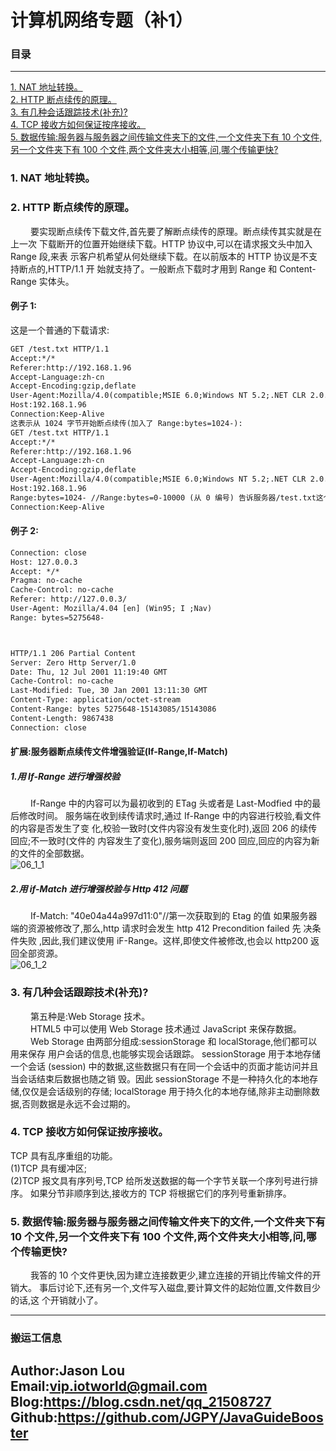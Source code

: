 # 计算机网络专题（补1）
### 目录

---
<a href="#1">1. NAT 地址转换。</a> <br>
<a href="#2">2. HTTP 断点续传的原理。</a> <br>
<a href="#3">3. 有几种会话跟踪技术(补充)?</a> <br>
<a href="#4">4. TCP 接收方如何保证按序接收。</a> <br>
<a href="#5">5. 数据传输:服务器与服务器之间传输文件夹下的文件,一个文件夹下有 10 个文件,另一个文件夹下有 100 个文件,两个文件夹大小相等,问,哪个传输更快?</a> <br>


### <a name="1">1. NAT 地址转换。</a>

### <a name="2">2. HTTP 断点续传的原理。</a>
&ensp;&ensp;&ensp;&ensp;
    要实现断点续传下载文件,首先要了解断点续传的原理。断点续传其实就是在上一次
下载断开的位置开始继续下载。HTTP 协议中,可以在请求报文头中加入 Range 段,来表
示客户机希望从何处继续下载。在以前版本的 HTTP 协议是不支持断点的,HTTP/1.1 开
始就支持了。一般断点下载时才用到 Range 和 Content-Range 实体头。 <br>

#### 例子 1:
这是一个普通的下载请求:
```html
GET /test.txt HTTP/1.1
Accept:*/*
Referer:http://192.168.1.96
Accept-Language:zh-cn
Accept-Encoding:gzip,deflate
User-Agent:Mozilla/4.0(compatible;MSIE 6.0;Windows NT 5.2;.NET CLR 2.0.50727)
Host:192.168.1.96
Connection:Keep-Alive
这表示从 1024 字节开始断点续传(加入了 Range:bytes=1024-):
GET /test.txt HTTP/1.1
Accept:*/*
Referer:http://192.168.1.96
Accept-Language:zh-cn
Accept-Encoding:gzip,deflate
User-Agent:Mozilla/4.0(compatible;MSIE 6.0;Windows NT 5.2;.NET CLR 2.0.50727)
Host:192.168.1.96
Range:bytes=1024- //Range:bytes=0-10000 (从 0 编号) 告诉服务器/test.txt这个文件从 1024 字节开始传,前面的字节不用传了。
Connection:Keep-Alive
```
#### 例子 2:
```html
Connection: close
Host: 127.0.0.3
Accept: */*
Pragma: no-cache
Cache-Control: no-cache
Referer: http://127.0.0.3/
User-Agent: Mozilla/4.04 [en] (Win95; I ;Nav)
Range: bytes=5275648-



HTTP/1.1 206 Partial Content
Server: Zero Http Server/1.0
Date: Thu, 12 Jul 2001 11:19:40 GMT
Cache-Control: no-cache
Last-Modified: Tue, 30 Jan 2001 13:11:30 GMT
Content-Type: application/octet-stream
Content-Range: bytes 5275648-15143085/15143086
Content-Length: 9867438
Connection: close

```

#### 扩展:服务器断点续传文件增强验证(If-Range,If-Match)
##### 1.用 If-Range 进行增强校验
&ensp;&ensp;&ensp;&ensp;
    If-Range 中的内容可以为最初收到的 ETag 头或者是 Last-Modfied 中的最后修改时间。
服务端在收到续传请求时,通过 If-Range 中的内容进行校验,看文件的内容是否发生了变
化,校验一致时(文件内容没有发生变化时),返回 206 的续传回应;不一致时(文件的
内容发生了变化),服务端则返回 200 回应,回应的内容为新的文件的全部数据。 <br>
![06_1_1](/data/images/Java应届生面试突击/计算机网络/06_1_1.png) <br>

##### 2.用 if-Match 进行增强校验与 Http 412 问题
&ensp;&ensp;&ensp;&ensp;
    If-Match: "40e04a44a997d11:0"//第一次获取到的 Etag 的值
如果服务器端的资源被修改了,那么,http 请求时会发生 http 412 Precondition failed 先
决条件失败 ,因此,我们建议使用 iF-Range。这样,即使文件被修改,也会以 http200 返
回全部资源。 <br>
![06_1_2](/data/images/Java应届生面试突击/计算机网络/06_1_2.png) <br>

### <a name="3">3. 有几种会话跟踪技术(补充)?</a>
&ensp;&ensp;&ensp;&ensp;
    第五种是:Web Storage 技术。 <br>
&ensp;&ensp;&ensp;&ensp;
    HTML5 中可以使用 Web Storage 技术通过 JavaScript 来保存数据。 <br>
&ensp;&ensp;&ensp;&ensp;
    Web Storage 由两部分组成:sessionStorage 和 localStorage,他们都可以用来保存
用户会话的信息,也能够实现会话跟踪。 sessionStorage 用于本地存储一个会话 (session)
中的数据,这些数据只有在同一个会话中的页面才能访问并且当会话结束后数据也随之销
毁。因此 sessionStorage 不是一种持久化的本地存储,仅仅是会话级别的存储; localStorage
用于持久化的本地存储,除非主动删除数据,否则数据是永远不会过期的。 <br>

### <a name="4">4. TCP 接收方如何保证按序接收。</a>
TCP 具有乱序重组的功能。 <br>
(1)TCP 具有缓冲区; <br>
(2)TCP 报文具有序列号,TCP 给所发送数据的每一个字节关联一个序列号进行排序。 
如果分节非顺序到达,接收方的 TCP 将根据它们的序列号重新排序。

### <a name="5">5. 数据传输:服务器与服务器之间传输文件夹下的文件,一个文件夹下有 10 个文件,另一个文件夹下有 100 个文件,两个文件夹大小相等,问,哪个传输更快?</a>
&ensp;&ensp;&ensp;&ensp;
    我答的 10 个文件更快,因为建立连接数更少,建立连接的开销比传输文件的开销大。
事后讨论下,还有另一个,文件写入磁盘,要计算文件的起始位置,文件数目少的话,这
个开销就小了。



---
### 搬运工信息
Author:Jason Lou <br>
Email:vip.iotworld@gmail.com <br>
Blog:https://blog.csdn.net/qq_21508727 <br>
Github:https://github.com/JGPY/JavaGuideBooster <br>
---